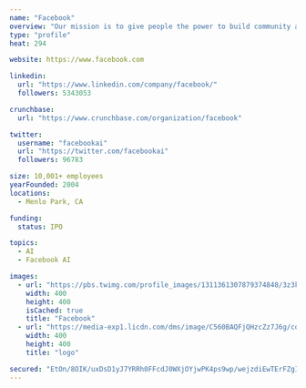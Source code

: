 ```yaml
---
name: "Facebook"
overview: "Our mission is to give people the power to build community and bring the world closer together."
type: "profile"
heat: 294

website: https://www.facebook.com

linkedin:
  url: "https://www.linkedin.com/company/facebook/"
  followers: 5343053

crunchbase:
  url: "https://www.crunchbase.com/organization/facebook"

twitter:
  username: "facebookai"
  url: "https://twitter.com/facebookai"
  followers: 96783

size: 10,001+ employees
yearFounded: 2004
locations:
  - Menlo Park, CA

funding:
  status: IPO

topics:
  - AI
  - Facebook AI

images:
  - url: "https://pbs.twimg.com/profile_images/1311361307879374848/3z3kqQdi_400x400.png"
    width: 400
    height: 400
    isCached: true
    title: "Facebook"
  - url: "https://media-exp1.licdn.com/dms/image/C560BAQFjQHzcZz7J6g/company-logo_200_200/0?e=1594857600&v=beta&t=QPegFK65RwVX6DuONQdSkvYUBbIIMn1_67qhdw2Z7EA"
    width: 400
    height: 400
    title: "logo"

secured: "EtOn/8OIK/uxDsD1yJ7YRRh0FFcdJ0WXjOYjwPK4ps9wp/wejzdiEwTErFZgIg7uXvBpFKxOx9bFFZ6faGQDx1Xtn4ti3gkDQU0N1YJZ0EVLLUbf2uIP3PFNTLQhwH8RZgWnW9MGZEqIuS/6lwkwd8eqsuG42AuvNN7zDrfqn2DRWJt4mHgTxv0lOpZUrFxqe4AcSeY1vgaILGzA1Vh8/mSvCg7TX7CaxWp3GvPFzLrhY1PcJnQTCwDGJTus3YMD2w+XNWOCdzyKhkLYK/krp9nhKwU47w5M06Z0Y9MF46mdP6wb5rwXxUYX5T/Ba9CiVHre7eVTJtUD109kc0ilNpgMe6oZdAXZmHY0m8+l1nYzznaAxO7kbSeU+tdaX0DS0JukP7qumZFEjtKjyr7Kb58YmdrDhHhOqIUUMX66PMw=;XxXEbQ227YBo/XF5qkjNqA=="
---
```


